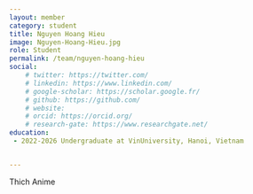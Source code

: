 ```yaml
---
layout: member
category: student
title: Nguyen Hoang Hieu
image: Nguyen-Hoang-Hieu.jpg
role: Student
permalink: /team/nguyen-hoang-hieu
social:
    # twitter: https://twitter.com/
    # linkedin: https://www.linkedin.com/
    # google-scholar: https://scholar.google.fr/
    # github: https://github.com/
    # website:
    # orcid: https://orcid.org/
    # research-gate: https://www.researchgate.net/
education:
 - 2022-2026 Undergraduate at VinUniversity, Hanoi, Vietnam


---
```


Thich Anime
